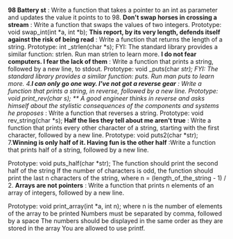 **98 Battery st** : Write a function that takes a pointer to an int as parameter and updates the value it points to to 98.
**Don't swap horses in crossing a stream** : Write a function that swaps the values of two integers.
Prototype: void swap_int(int *a, int *b);
**This report, by its very length, defends itself against the risk of being read** : Write a function that returns the length of a string.
Prototype: int _strlen(char *s);
FYI: The standard library provides a similar function: strlen. Run man strlen to learn more.
**I do not fear computers. I fear the lack of them** : Write a function that prints a string, followed by a new line, to stdout.
Prototype: void _puts(char *str);
FYI: The standard library provides a similar function: puts. Run man puts to learn more.
4.**I can only go one way. I've not got a reverse gear** : Write a function that prints a string, in reverse, followed by a new line.
Prototype: void print_rev(char *s);
** A good engineer thinks in reverse and asks himself about the stylistic consequences of the components and systems he proposes** : Write a function that reverses a string.
Prototype: void rev_string(char *s);
**Half the lies they tell about me aren't true** :
Write a function that prints every other character of a string, starting with the first character, followed by a new line.
Prototype: void puts2(char *str);
7.**Winning is only half of it. Having fun is the other half** :Write a function that prints half of a string, followed by a new line.

Prototype: void puts_half(char *str);
The function should print the second half of the string
If the number of characters is odd, the function should print the last n characters of the string, where n = (length_of_the_string - 1) / 2.
**Arrays are not pointers** : Write a function that prints n elements of an array of integers, followed by a new line.

Prototype: void print_array(int *a, int n);
where n is the number of elements of the array to be printed
Numbers must be separated by comma, followed by a space
The numbers should be displayed in the same order as they are stored in the array
You are allowed to use printf.
